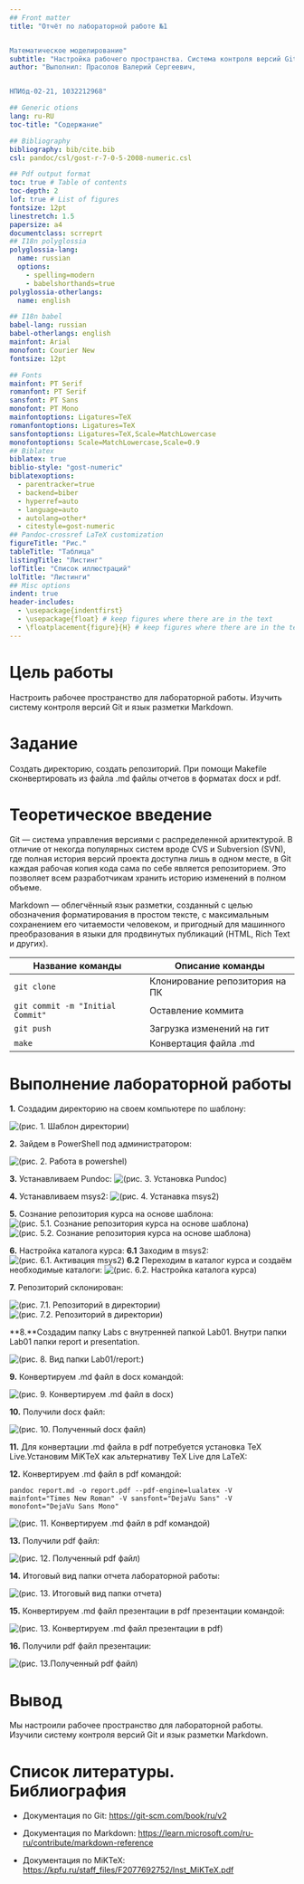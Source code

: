 ```yaml
---
## Front matter
title: "Отчёт по лабораторной работе №1


Математическое моделирование"
subtitle: "Настройка рабочего пространства. Система контроля версий Git. Язык разметки Markdown"
author: "Выполнил: Прасолов Валерий Сергеевич, 


НПИбд-02-21, 1032212968"

## Generic otions
lang: ru-RU
toc-title: "Содержание"

## Bibliography
bibliography: bib/cite.bib
csl: pandoc/csl/gost-r-7-0-5-2008-numeric.csl

## Pdf output format
toc: true # Table of contents
toc-depth: 2
lof: true # List of figures
fontsize: 12pt
linestretch: 1.5
papersize: a4
documentclass: scrreprt
## I18n polyglossia
polyglossia-lang:
  name: russian
  options:
	- spelling=modern
	- babelshorthands=true
polyglossia-otherlangs:
  name: english

## I18n babel
babel-lang: russian
babel-otherlangs: english
mainfont: Arial 
monofont: Courier New 
fontsize: 12pt

## Fonts
mainfont: PT Serif
romanfont: PT Serif
sansfont: PT Sans
monofont: PT Mono
mainfontoptions: Ligatures=TeX
romanfontoptions: Ligatures=TeX
sansfontoptions: Ligatures=TeX,Scale=MatchLowercase
monofontoptions: Scale=MatchLowercase,Scale=0.9
## Biblatex
biblatex: true
biblio-style: "gost-numeric"
biblatexoptions:
  - parentracker=true
  - backend=biber
  - hyperref=auto
  - language=auto
  - autolang=other*
  - citestyle=gost-numeric
## Pandoc-crossref LaTeX customization
figureTitle: "Рис."
tableTitle: "Таблица"
listingTitle: "Листинг"
lofTitle: "Список иллюстраций"
lolTitle: "Листинги"
## Misc options
indent: true
header-includes:
  - \usepackage{indentfirst}
  - \usepackage{float} # keep figures where there are in the text
  - \floatplacement{figure}{H} # keep figures where there are in the text
---
```


# Цель работы

Настроить рабочее пространство для лабораторной работы. Изучить систему контроля версий Git и язык разметки Markdown.


# Задание

Создать директорию, создать репозиторий. При помощи Makefile сконвертировать из файла .md файлы отчетов в форматах docx и pdf.


# Теоретическое введение

Git — система управления версиями с распределенной архитектурой. В отличие от некогда популярных систем вроде CVS и Subversion (SVN), где полная история версий проекта доступна лишь в одном месте, в Git каждая рабочая копия кода сама по себе является репозиторием. Это позволяет всем разработчикам хранить историю изменений в полном объеме.

Markdown — облегчённый язык разметки, созданный с целью обозначения форматирования в простом тексте, с максимальным сохранением его читаемости человеком, и пригодный для машинного преобразования в языки для продвинутых публикаций (HTML, Rich Text и других). 


| Название команды | Описание команды                                                                                                         |
|--------------|----------------------------------------------------------------------------------------------------------------------------|
| `git clone`          | Клонирование репозитория на ПК                                                                              |
| `git commit -m "Initial Commit"`      | Оставление коммита    |
| `git push`       | Загрузка изменений на гит                       |
| `make`      | Конвертация файла .md |

 

# Выполнение лабораторной работы

**1.** Создадим директорию на своем компьютере по шаблону:

![(рис. 1.  Шаблон директории)](image/1.PNG)


**2.** Зайдем в PowerShell под администратором:

![(рис. 2.  Работа в powershel)](image/2.PNG)

**3.** Устанавливаем Pundoc:
![(рис. 3.  Установка Pundoc)](image/3.PNG)

**4.** Устанавливаем msys2:
![(рис. 4.  Устанавка msys2)](image/4.PNG)

**5.** Сознание репозитория курса на основе шаблона:
![(рис. 5.1.  Сознание репозитория курса на основе шаблона)](image/5.PNG)
![(рис. 5.2.  Сознание репозитория курса на основе шаблона)](image/6.PNG)

**6.** Настройка каталога курса:
**6.1** Заходим в msys2:
![(рис. 6.1.  Активация msys2)](image/7.PNG)
**6.2** Переходим в каталог курса и создаём необходимые каталоги:
![(рис. 6.2.  Настройка каталога курса)](image/8.PNG)

**7.** Репозиторий склонирован:

![(рис. 7.1. Репозиторий в директории)](image/9.PNG)
![(рис. 7.2. Репозиторий в директории)](image/10.PNG)

**8.**Создадим папку Labs с внутренней папкой Lab01. Внутри папки Lab01 папки report и presentation.

![(рис. 8. Вид папки Lab01/report:)](image/11.PNG)

**9.** Конвертируем .md файл в docx командой:

![(рис. 9. Конвертируем .md файл в docx)](image/12.PNG)


**10.** Получили docx файл:

![(рис. 10. Полученный docx файл)](image/13.PNG)


**11.** Для конвертации .md файла в pdf потребуется установка TeX Live.Установим MiKTeX как альтернативу TeX Live для LaTeX:


**12.** Конвертируем .md файл в pdf командой:

`pandoc report.md -o report.pdf --pdf-engine=lualatex -V mainfont="Times New Roman" -V sansfont="DejaVu Sans" -V monofont="DejaVu Sans Mono"` 

![(рис. 11.  Конвертируем .md файл в pdf командой)](image/18.PNG)


**13.** Получили pdf файл:

![(рис. 12. Полученный pdf файл)](image/15.PNG)


**14.** Итоговый вид папки отчета лабораторной работы:

![(рис. 13. Итоговый вид папки отчета)](image/20.PNG)


**15.** Конвертируем .md файл презентации в pdf презентации командой:

![(рис. 13. Конвертируем .md файл презентации в pdf)](image/17.PNG)

**16.** Получили pdf файл презентации:

![(рис. 13.Полученный pdf файл)](image/16.PNG)


# Вывод

Мы настроили рабочее пространство для лабораторной работы. Изучили систему контроля версий Git и язык разметки Markdown.


# Список литературы. Библиография

- Документация по Git: https://git-scm.com/book/ru/v2

- Документация по Markdown: https://learn.microsoft.com/ru-ru/contribute/markdown-reference

- Документация по MiKTeX: https://kpfu.ru/staff_files/F2077692752/Inst_MiKTeX.pdf